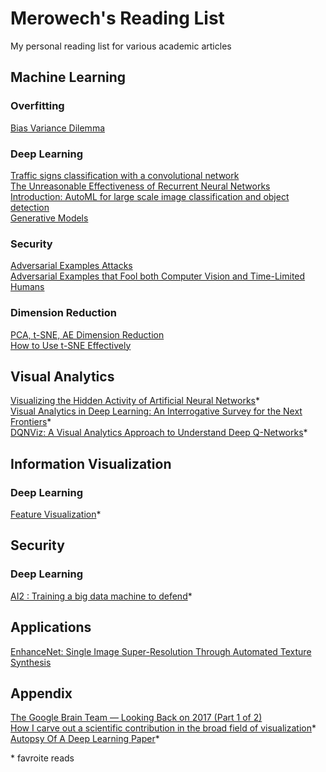 # Merowech's Reading List
My personal reading list for various academic articles

## Machine Learning

### Overfitting

[Bias Variance Dilemma](https://ml.berkeley.edu/blog/2017/07/13/tutorial-4/)

### Deep Learning

[Traffic signs classification with a convolutional network](https://navoshta.com/traffic-signs-classification/)  
[The Unreasonable Effectiveness of Recurrent Neural Networks](http://karpathy.github.io/2015/05/21/rnn-effectiveness/)  
[Introduction: AutoML for large scale image classification and object detection](https://research.googleblog.com/2017/11/automl-for-large-scale-image.html)  
[Generative Models](https://blog.openai.com/generative-models/)  

### Security

[Adversarial Examples Attacks](https://blog.openai.com/adversarial-example-research/)  
[Adversarial Examples that Fool both Computer
Vision and Time-Limited Humans](https://arxiv.org/pdf/1802.08195.pdf)

### Dimension Reduction

[PCA, t-SNE, AE Dimension Reduction](https://towardsdatascience.com/reducing-dimensionality-from-dimensionality-reduction-techniques-f658aec24dfe)  
[How to Use t-SNE Effectively](https://distill.pub/2016/misread-tsne/)

## Visual Analytics

[Visualizing the Hidden Activity of Artificial Neural Networks](http://www.cs.rug.nl/~alext/PAPERS/VAST16/paper.pdf)*  
[Visual Analytics in Deep Learning: An Interrogative Survey for the Next Frontiers](https://arxiv.org/pdf/1801.06889.pdf)*  
[DQNViz: A Visual Analytics Approach to Understand Deep Q-Networks](https://junpengw.bitbucket.io/image/research/vast18.pdf)*

## Information Visualization

### Deep Learning

[Feature Visualization](https://distill.pub/2017/feature-visualization/)*

## Security

### Deep Learning

[AI2
: Training a big data machine to defend](https://people.csail.mit.edu/kalyan/AI2_Paper.pdf)*

## Applications

[EnhanceNet: Single Image Super-Resolution
Through Automated Texture Synthesis](https://arxiv.org/pdf/1612.07919.pdf)  

## Appendix

[The Google Brain Team — Looking Back on 2017 (Part 1 of 2)](https://research.googleblog.com/2018/01/the-google-brain-team-looking-back-on.html)  
[How I carve out a scientific contribution in the broad field of visualization](https://medium.com/@dominikjaeckle/how-i-carve-out-a-scientific-contribution-in-the-broad-field-of-visualization-342189cd7c07)*  
[Autopsy Of A Deep Learning Paper](https://blog.piekniewski.info/2018/07/14/autopsy-dl-paper/)*  

\* favroite reads

